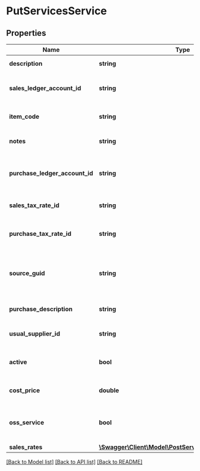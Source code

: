 # PutServicesService

## Properties
Name | Type | Description | Notes
------------ | ------------- | ------------- | -------------
**description** | **string** | The service description | [optional] 
**sales_ledger_account_id** | **string** | The sales ledger account for the service | [optional] 
**item_code** | **string** | The item code for the service | [optional] 
**notes** | **string** | The notes for the service | [optional] 
**purchase_ledger_account_id** | **string** | The ID of the Purchase Ledger Account. | [optional] 
**sales_tax_rate_id** | **string** | The ID of the Sales Tax Rate. | [optional] 
**purchase_tax_rate_id** | **string** | The ID of the Purchase Tax Rate. | [optional] 
**source_guid** | **string** | Used when importing services from external sources | [optional] 
**purchase_description** | **string** | The service purchase description | [optional] 
**usual_supplier_id** | **string** | The ID of the Usual Supplier. | [optional] 
**active** | **bool** | Indicates whether the service is active | [optional] 
**cost_price** | **double** | The cost price of the service | [optional] 
**oss_service** | **bool** | Indicates whether the service is One Stop Shop | [optional] 
**sales_rates** | [**\Swagger\Client\Model\PostServicesServiceSalesRates[]**](PostServicesServiceSalesRates.md) |  | [optional] 

[[Back to Model list]](../README.md#documentation-for-models) [[Back to API list]](../README.md#documentation-for-api-endpoints) [[Back to README]](../README.md)


